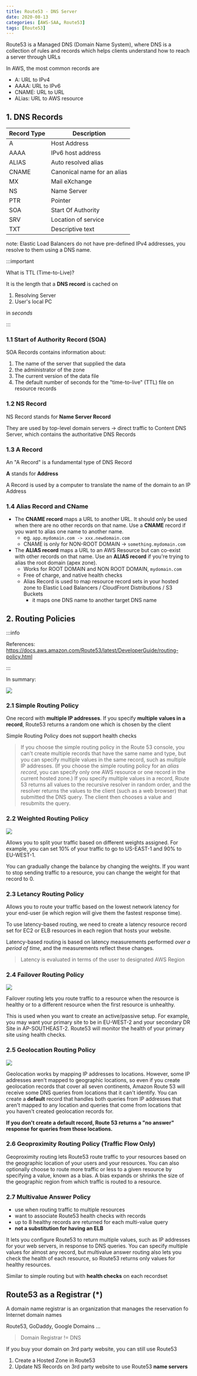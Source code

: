 ```yaml
---
title: Route53 - DNS Server
date: 2020-08-13
categories: [AWS-SAA, Route53]
tags: [Route53]
---
```



Route53 is a Managed DNS (Domain Name System), where DNS is a collection of rules and records which helps clients understand how to reach a server through URLs

In AWS, the most common records are

- A: URL to IPv4
- AAAA: URL to IPv6
- CNAME: URL to URL
- ALias: URL to AWS resource

## 1. DNS Records

| Record Type | Description                 |
|-------------|-----------------------------|
| A           | Host Address                |
| AAAA        | IPv6 host address           |
| ALIAS       | Auto resolved alias         |
| CNAME       | Canonical name for an alias |
| MX          | Mail eXchange               |
| NS          | Name Server                 |
| PTR         | Pointer                     |
| SOA         | Start Of Authority          |
| SRV         | Location of service         |
| TXT         | Descriptive text            |

note: Elastic Load Balancers do not have pre-defined IPv4 addresses, you resolve to them using a DNS name.

:::important

What is TTL (Time-to-Live)?

It is the length that a **DNS record** is cached on

1. Resolving Server
2. User's local PC

in *seconds*

:::


### 1.1 Start of Authority Record (SOA)

SOA Records contains information about:

1. The name of the server that supplied the data
2. the administrator of the zone
3. The current version of the data file
4. The default number of seconds for the  "time-to-live" (TTL) file on resource records


### 1.2 NS Record

NS Record stands for **Name Server Record**

They are used by top-level domain servers -> direct traffic to Content DNS Server, which contains the authoritative DNS Records


### 1.3 A Record

An "A Record" is a fundamental type of DNS Record

**A** stands for **Address**

A Record is used by a computer to translate the name of the domain to an IP Address


### 1.4 Alias Record and CName

- The **CNAME record** maps a URL to another URL. It should only be used when there are no other records on that name. Use a **CNAME** record if you want to alias one name to another name.
  - eg. `app.mydomain.com -> xxx.newdomain.com`
  - CNAME is only for NON-ROOT DOMAIN -> `something.mydomain.com`
- The **ALIAS record** maps a URL to an AWS Resource but can co-exist with other records on that name. Use an **ALIAS record** if you're trying to alias the root domain (apex zone).
  - Works for ROOT DOMAIN and NON ROOT DOMAIN, `mydomain.com`
  - Free of charge, and native health checks
  - Alias Record is used to map resource record sets in your hosted zone to Elastic Load Balancers / CloudFront Distributions / S3 Buckets
    - it maps one DNS name to another target DNS name


## 2. Routing Policies

:::info

References: https://docs.aws.amazon.com/Route53/latest/DeveloperGuide/routing-policy.html

:::

In summary:

![](https://mk0digitalcloud3kwjy.kinstacdn.com/wp-content/uploads/2019/03/AWS-Route-53-Routing-Policies.jpg)

### 2.1  Simple Routing Policy

One record with **multiple IP addresses**. If you specify **multiple values in a record**, Route53 returns a random one which is chosen by the client

Simple Routing Policy does not support health checks

> If you choose the simple routing policy in the Route 53 console, you can't create multiple records that have the same name and type, but you can specify multiple values in the same record, such as multiple IP addresses. (If you choose the simple routing policy for an *alias record*, you can specify only one AWS resource or one record in the current hosted zone.) If you specify multiple values in a record, Route 53 returns all values to the recursive resolver in random order, and the resolver returns the values to the client (such as a web browser) that submitted the DNS query. The client then chooses a value and resubmits the query.

### 2.2  Weighted Routing Policy

![](https://d2908q01vomqb2.cloudfront.net/cb4e5208b4cd87268b208e49452ed6e89a68e0b8/2016/10/26/Upgrades_Image1.jpeg)

Allows you to split your traffic based on different weights assigned. For example, you can set 10% of your traffic to go to US-EAST-1 and 90% to EU-WEST-1.

You can gradually change the balance by changing the weights. If you want to stop sending traffic to a resource, you can change the weight for that record to 0.

### 2.3  Letancy Routing Policy

Allows you to route your traffic based on the lowest network latency for your end-user (ie which region will give them the fastest response time).

To use latency-based routing, we need to create a latency resource record set for EC2 or ELB resources in each region that hosts your website.

Latency-based routing is based on latency measurements performed *over a period of time*, and the measurements reflect these changes.


> Latency is evaluated in terms of the user to designated AWS Region

### 2.4  Failover Routing Policy

![](https://miro.medium.com/max/912/1*o76vPCV2AF0jeVVunVwYDA.png)

Failover routing lets you route traffic to a resource when the resource is healthy or to a different resource when the first resource is unhealthy.

This is used when you want to create an active/passive setup. For example, you may want your primary site to be in EU-WEST-2 and your secondary DR Site in AP-SOUTHEAST-2. Route53 will monitor the health of your primary site using health checks.

### 2.5  Geolocation Routing Policy

![](https://intellipaat.com/blog/wp-content/uploads/2019/05/r5.png)

Geolocation works by mapping IP addresses to locations. However, some IP addresses aren't mapped to geographic locations, so even if you create geolocation records that cover all seven continents, Amazon Route 53 will receive some DNS queries from locations that it can't identify. You can create a **default** record that handles both queries from IP addresses that aren't mapped to any location and queries that come from locations that you haven't created geolocation records for.

**If you don't create a default record, Route 53 returns a "no answer" response for queries from those locations.**

### 2.6  Geoproximity Routing Policy (Traffic Flow Only)

Geoproximity routing lets Route53 route traffic to your resources based on the geographic location of your users and your resources. You can also optionally choose to route more traffic or less to a given resource by specifying a value, known as a bias. A bias expands or shrinks the size of the geographic region from which traffic is routed to a resource.

### 2.7  Multivalue Answer Policy

- use when routing traffic to multiple resources
- want to associate Route53 health checks with records
- up to 8 healthy records are returned for each multi-value query
- **not a substitution for having an ELB**

It lets you configure Route53 to return multiple values, such as IP addresses for your web servers, in response to DNS queries. You can specify multiple values for almost any record, but multivalue answer routing also lets you check the health of each resource, so Route53 returns only values for healthy resources.

Similar to simple routing but with **health checks** on each recordset


## Route53 as a Registrar (*)

A domain name registrar is an organization that manages the reservation fo Internet domain names

Route53, GoDaddy, Google Domains ...

> Domain Registrar != DNS


<div class="alert alert-secondary" role="alert">
  <p>If you buy your domain on 3rd party website, you can still use Route53</p>
  <ol>
    <li>Create a Hosted Zone in Route53</li>
    <li>Update NS Records on 3rd party website to use Route53 <strong>name servers</strong></li>
  </ol>
</div>
